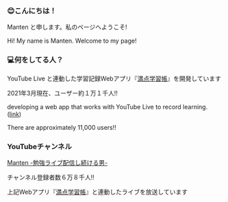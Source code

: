 ### 😊こんにちは！
Manten と申します。私のページへようこそ!

Hi! My name is Manten. Welcome to my page!

### 💻何をしてる人？
YouTube Live と連動した学習記録Webアプリ『[満点学習帳](https://mantenroom.now.sh/)』を開発しています

2021年3月現在、ユーザー約１万１千人!!

developing a web app that works with YouTube Live to record learning. ([link](https://mantenroom.now.sh/)) 

There are approximately 11,000 users!!

### YouTubeチャンネル

[Manten -勉強ライブ配信し続ける男-](https://www.youtube.com/channel/UCKXeva5j6KXRvYRwu5k6yqQ)

チャンネル登録者数６万８千人!! 

上記Webアプリ『[満点学習帳](https://mantenroom.now.sh/)』と連動したライブを放送しています

<!--
**mtn8/mtn8** is a ✨ _special_ ✨ repository because its `README.md` (this file) appears on your GitHub profile.

Here are some ideas to get you started:

- 🔭 I’m currently working on ...
- 🌱 I’m currently learning ...
- 👯 I’m looking to collaborate on ...
- 🤔 I’m looking for help with ...
- 💬 Ask me about ...
- 📫 How to reach me: ...
- 😄 Pronouns: ...
- ⚡ Fun fact: ...
-->
